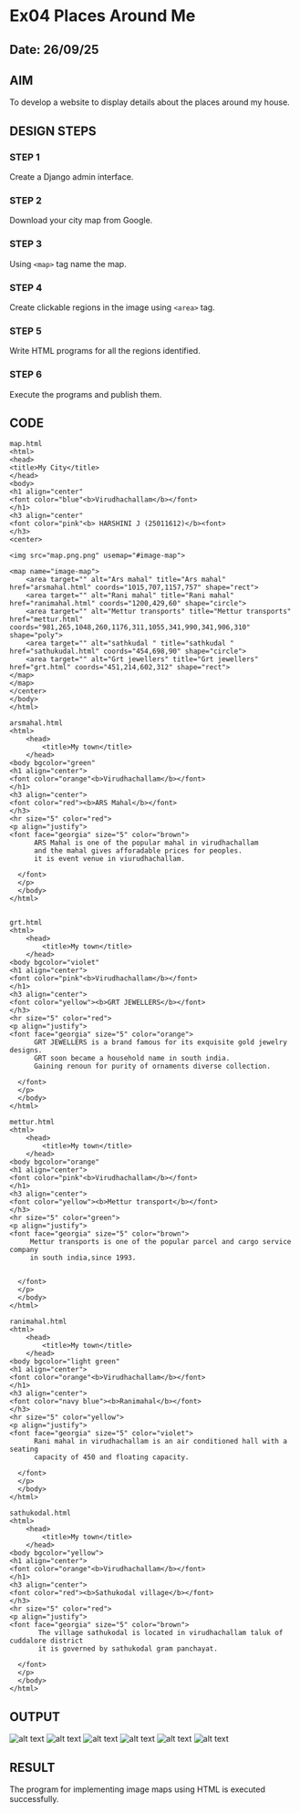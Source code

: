 # Ex04 Places Around Me
## Date: 26/09/25

## AIM
To develop a website to display details about the places around my house.

## DESIGN STEPS

### STEP 1
Create a Django admin interface.

### STEP 2
Download your city map from Google.

### STEP 3
Using ```<map>``` tag name the map.

### STEP 4
Create clickable regions in the image using ```<area>``` tag.

### STEP 5
Write HTML programs for all the regions identified.

### STEP 6
Execute the programs and publish them.

## CODE
```
map.html
<html>
<head>
<title>My City</title>
</head>
<body>
<h1 align="center"    
<font color="blue"<b>Virudhachallam</b></font>
</h1>
<h3 align="center"
<font color="pink"<b> HARSHINI J (25011612)</b><font>
</h3> 
<center>

<img src="map.png.png" usemap="#image-map">

<map name="image-map">
    <area target="" alt="Ars mahal" title="Ars mahal" href="arsmahal.html" coords="1015,707,1157,757" shape="rect">
    <area target="" alt="Rani mahal" title="Rani mahal" href="ranimahal.html" coords="1200,429,60" shape="circle">
    <area target="" alt="Mettur transports" title="Mettur transports" href="mettur.html" coords="981,265,1048,260,1176,311,1055,341,990,341,906,310" shape="poly">
    <area target="" alt="sathkudal " title="sathkudal " href="sathukudal.html" coords="454,698,90" shape="circle">
    <area target="" alt="Grt jewellers" title="Grt jewellers" href="grt.html" coords="451,214,602,312" shape="rect">
</map>
</map>    
</center>   
</body>
</html>

arsmahal.html
<html>
    <head>
        <title>My town</title>
    </head>
<body bgcolor="green" 
<h1 align="center">
<font color="orange"<b>Virudhachallam</b></font>    
</h1> 
<h3 align="center">
<font color="red"><b>ARS Mahal</b></font> 
</h3>
<hr size="5" color="red"> 
<p align="justify">
<font face="georgia" size="5" color="brown">
      ARS Mahal is one of the popular mahal in virudhachallam
      and the mahal gives afforadable prices for peoples. 
      it is event venue in viurudhachallam. 
        
  </font>
  </p>
  </body>
</html>


grt.html
<html>
    <head>
        <title>My town</title>
    </head>
<body bgcolor="violet" 
<h1 align="center">
<font color="pink"<b>Virudhachallam</b></font>    
</h1> 
<h3 align="center">
<font color="yellow"><b>GRT JEWELLERS</b></font> 
</h3>
<hr size="5" color="red"> 
<p align="justify">
<font face="georgia" size="5" color="orange">
      GRT JEWELLERS is a brand famous for its exquisite gold jewelry designs.
      GRT soon became a household name in south india.
      Gaining renoun for purity of ornaments diverse collection.
        
  </font>
  </p>
  </body>
</html>

mettur.html
<html>
    <head>
        <title>My town</title>
    </head>
<body bgcolor="orange" 
<h1 align="center">
<font color="pink"<b>Virudhachallam</b></font>    
</h1> 
<h3 align="center">
<font color="yellow"><b>Mettur transport</b></font> 
</h3>
<hr size="5" color="green"> 
<p align="justify">
<font face="georgia" size="5" color="brown">
     Mettur transports is one of the popular parcel and cargo service company
     in south india,since 1993.

        
  </font>
  </p>
  </body>
</html>

ranimahal.html
<html>
    <head>
        <title>My town</title>
    </head>
<body bgcolor="light green" 
<h1 align="center">
<font color="orange"<b>Virudhachallam</b></font>    
</h1> 
<h3 align="center">
<font color="navy blue"><b>Ranimahal</b></font> 
</h3>
<hr size="5" color="yellow"> 
<p align="justify">
<font face="georgia" size="5" color="violet">
      Rani mahal in virudhachallam is an air conditioned hall with a seating
      capacity of 450 and floating capacity. 
        
  </font>
  </p>
  </body>
</html>

sathukodal.html
<html>
    <head>
        <title>My town</title>
    </head>
<body bgcolor="yellow">
<h1 align="center">
<font color="orange"<b>Virudhachallam</b></font>    
</h1> 
<h3 align="center">
<font color="red"><b>Sathukodal village</b></font> 
</h3>
<hr size="5" color="red"> 
<p align="justify">
<font face="georgia" size="5" color="brown">
       The village sathukodal is located in virudhachallam taluk of cuddalore district
       it is governed by sathukodal gram panchayat.
        
  </font>
  </p>
  </body>
</html>
```

## OUTPUT

![alt text](map.html.png)
![alt text](ars.png)
![alt text](grt.png)
![alt text](mettur.png)
![alt text](rani.png)
![alt text](sathukodal.png)


## RESULT
The program for implementing image maps using HTML is executed successfully.
